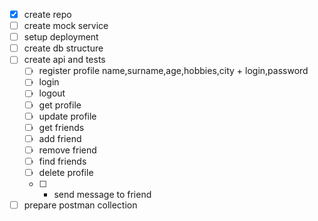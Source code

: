 
- [x] create repo
- [ ] create mock service
- [ ] setup deployment 
- [ ] create db structure
- [ ] create api and tests
  - [ ] register profile name,surname,age,hobbies,city + login,password
  - [ ] login
  - [ ] logout
  - [ ] get profile
  - [ ] update profile
  - [ ] get friends
  - [ ] add friend
  - [ ] remove friend
  - [ ] find friends
  - [ ] delete profile
  - [ ] * send message to friend
- [ ] prepare postman collection